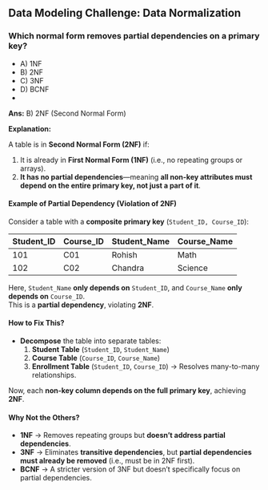 ## Data Modeling Challenge: Data Normalization

### Which normal form removes partial dependencies on a primary key?

- A) 1NF
- B) 2NF
- C) 3NF
- D) BCNF
- 
**Ans:** B) 2NF (Second Normal Form)

**Explanation:**

A table is in **Second Normal Form (2NF)** if:  
1. It is already in **First Normal Form (1NF)** (i.e., no repeating groups or arrays).  
2. **It has no partial dependencies**—meaning **all non-key attributes must depend on the entire primary key, not just a part of it**.  

#### **Example of Partial Dependency (Violation of 2NF)**  
Consider a table with a **composite primary key** (`Student_ID, Course_ID`):  

| Student_ID | Course_ID | Student_Name | Course_Name |
|------------|-----------|--------------|-------------|
| 101        | C01       | Rohish       | Math        |
| 102        | C02       | Chandra      | Science     |

Here, `Student_Name` **only depends on** `Student_ID`, and `Course_Name` **only depends on** `Course_ID`.  
This is a **partial dependency**, violating **2NF**.

#### **How to Fix This?**
- **Decompose** the table into separate tables:
  1. **Student Table** (`Student_ID`, `Student_Name`)
  2. **Course Table** (`Course_ID`, `Course_Name`)
  3. **Enrollment Table** (`Student_ID`, `Course_ID`) → Resolves many-to-many relationships.

Now, each **non-key column depends on the full primary key**, achieving **2NF**.

#### **Why Not the Others?**
- **1NF** → Removes repeating groups but **doesn’t address partial dependencies**.  
- **3NF** → Eliminates **transitive dependencies**, but **partial dependencies must already be removed** (i.e., must be in 2NF first).  
- **BCNF** → A stricter version of 3NF but doesn’t specifically focus on partial dependencies.  